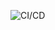 ![CI/CD](https://github.com/0xsirsaif/text-summ-app/actions/workflows/main.yml/badge.svg?branch=main)
